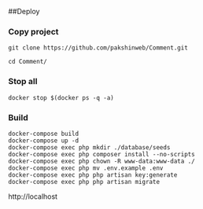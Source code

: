 ##Deploy

### Copy project
```
git clone https://github.com/pakshinweb/Comment.git
```
```
cd Comment/
```
### Stop all
```
docker stop $(docker ps -q -a)
```
### Build
```
docker-compose build
docker-compose up -d
docker-compose exec php mkdir ./database/seeds
docker-compose exec php composer install --no-scripts 
docker-compose exec php chown -R www-data:www-data ./
docker-compose exec php mv .env.example .env
docker-compose exec php php artisan key:generate
docker-compose exec php php artisan migrate 
```
http://localhost
